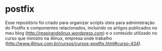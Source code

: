 postfix
=======

Esse repositório foi criado para organizar scripts úteis para administração do Postfix e componentes relacionados, incluindo os artigos
publicados no meu blog (http://respirandolinux.wordpress.com) e o conteúdo utilizado no curso que ministro na 4linux,
empresa onde trabalho (http://www.4linux.com.br/cursos/cursos-postfix.html#curso-434).
